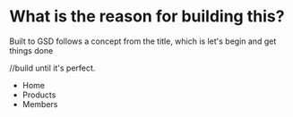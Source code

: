 <!DOCTYPE html>
<html>
<body>

<h1>What is the reason for building this? </h1>
<p>Built to GSD follows a concept  from the title, which is let's begin and get things done </p>
//build until it's perfect. 
<ul>
  <li>Home</li>
  <li>Products</li>
  <li>Members</li>

  </ul>

</body>
</html>
